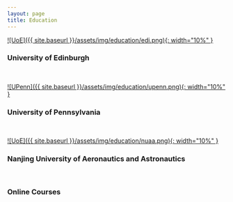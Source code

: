 ```yaml
---
layout: page
title: Education
---
```


[![UoE]({{ site.baseurl }}/assets/img/education/edi.png){: width="10%" }](https://www.ed.ac.uk/)
### University of Edinburgh
<br/>

[![UPenn]({{ site.baseurl }}/assets/img/education/upenn.png){: width="10%" }](https://www.upenn.edu/)
### University of Pennsylvania
<br/>

[![UoE]({{ site.baseurl }}/assets/img/education/nuaa.png){: width="10%" }](http://iao.nuaa.edu.cn/)
### Nanjing University of Aeronautics and Astronautics
<br/>

### Online Courses
